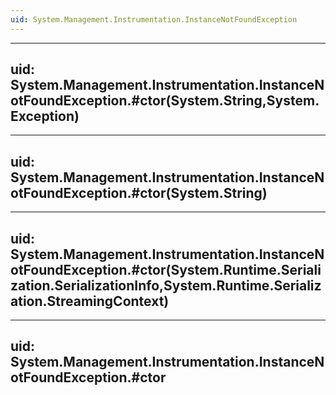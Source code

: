 ```yaml
---
uid: System.Management.Instrumentation.InstanceNotFoundException
---
```


---
uid: System.Management.Instrumentation.InstanceNotFoundException.#ctor(System.String,System.Exception)
---

---
uid: System.Management.Instrumentation.InstanceNotFoundException.#ctor(System.String)
---

---
uid: System.Management.Instrumentation.InstanceNotFoundException.#ctor(System.Runtime.Serialization.SerializationInfo,System.Runtime.Serialization.StreamingContext)
---

---
uid: System.Management.Instrumentation.InstanceNotFoundException.#ctor
---
